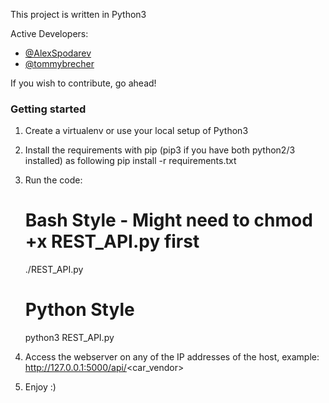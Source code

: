This project is written in Python3

Active Developers:
- [@AlexSpodarev](https://github.com/AlexSpodarev)
- [@tommybrecher](https://github.com/tommybrecher)

If you wish to contribute, go ahead!


### Getting started

1) Create a virtualenv or use your local setup of Python3
2) Install the requirements with pip (pip3 if you have both python2/3 installed) as following pip install -r requirements.txt
3) Run the code: 

   # Bash Style - Might need to chmod +x REST_API.py first
   ./REST_API.py

   # Python Style
   python3 REST_API.py


4) Access the webserver on any of the IP addresses of the host, example: http://127.0.0.1:5000/api/<car_vendor>

5) Enjoy :)
